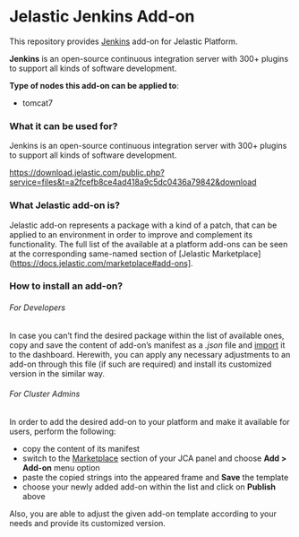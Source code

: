 # Jelastic Jenkins Add-on

This repository provides [Jenkins](http://jenkins-ci.org/) add-on for Jelastic Platform.

**Jenkins** is an open-source continuous integration server with 300+ plugins to support all kinds of software development.

**Type of nodes this add-on can be applied to**:
 - tomcat7

### What it can be used for?
Jenkins is an open-source continuous integration server with 300+ plugins to support all kinds of software development.

https://download.jelastic.com/public.php?service=files&t=a2fcefb8ce4ad418a9c5dc0436a79842&download


### What Jelastic add-on is?

Jelastic add-on represents a package with a kind of a patch, that can be applied to an environment in order to improve and complement its functionality. The full list of the available at a platform add-ons can be seen at the corresponding same-named section of [Jelastic Marketplace](https://docs.jelastic.com/marketplace#add-ons].

### How to install an add-on?
###### For Developers

In case you can’t find the desired package within the list of available ones, copy and save the content of add-on’s manifest as a *.json* file and [import](https://docs.jelastic.com/environment-export-import#import) it to the dashboard. Herewith, you can apply any necessary adjustments to an add-on through this file (if such are required) and install its customized version in the similar way.

###### For Cluster Admins

In order to add the desired add-on to your platform and make it available for users, perform the following:
- copy the content of its manifest 
- switch to the [Marketplace](http://ops-docs.jelastic.com/marketplace-46) section of your JCA panel and choose **Add > Add-on** menu option
- paste the copied strings into the appeared frame and **Save** the template
- choose your newly added add-on within the list and click on **Publish** above

Also, you are able to adjust the given add-on template according to your needs and provide its customized version.


